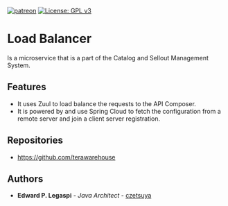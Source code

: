 [![patreon](https://c5.patreon.com/external/logo/become_a_patron_button.png)](https://www.patreon.com/bePatron?u=12280211)
[![License: GPL v3](https://img.shields.io/badge/License-GPLv3-blue.svg)](https://www.gnu.org/licenses/gpl-3.0)

# Load Balancer

Is a microservice that is a part of the Catalog and Sellout Management System.

## Features

 - It uses Zuul to load balance the requests to the API Composer.
 - It is powered by and use Spring Cloud to fetch the configuration from a remote server and join a client server registration.

## Repositories

 - https://github.com/terawarehouse
 
## Authors

 * **Edward P. Legaspi** - *Java Architect* - [czetsuya](https://github.com/czetsuya)
